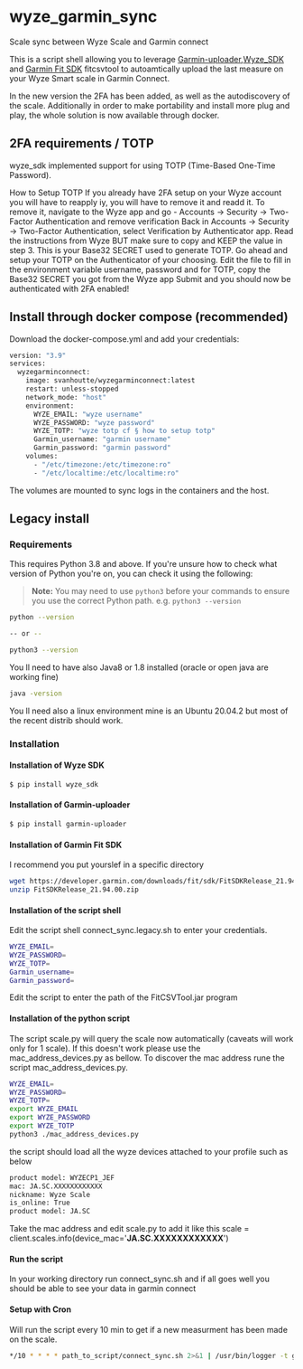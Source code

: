 # wyze_garmin_sync
Scale sync between Wyze Scale and Garmin connect

This is a script shell allowing you to leverage  [Garmin-uploader](https://github.com/La0/garmin-uploader),[Wyze_SDK](https://github.com/shauntarves/wyze-sdk) and [Garmin Fit SDK](https://developer.garmin.com/fit/fitcsvtool/) fitcsvtool to autoamtically upload the last measure on your Wyze Smart scale in Garmin Connect.

In the new version the 2FA has been added, as well as the autodiscovery of the scale. Additionally in order to make portability and install more plug and play, the whole solution is now available through docker.

## 2FA requirements / TOTP

wyze_sdk implemented support for using TOTP (Time-Based One-Time Password).

How to Setup TOTP
If you already have 2FA setup on your Wyze account you will have to reapply iy, you will have to remove it and readd it.
To remove it, navigate to the Wyze app and go - Accounts -> Security -> Two-Factor Authentication and remove verification
Back in Accounts -> Security -> Two-Factor Authentication, select Verification by Authenticator app.
Read the instructions from Wyze BUT make sure to copy and KEEP the value in step 3. This is your Base32 SECRET used to generate TOTP.
Go ahead and setup your TOTP on the Authenticator of your choosing.
Edit the file to fill in the environment variable username, password and for TOTP, copy the Base32 SECRET you got from the Wyze app
Submit and you should now be authenticated with 2FA enabled!

## Install through docker compose (recommended)

Download the docker-compose.yml and add your credentials:

```bash
version: "3.9"
services:
  wyzegarminconnect:
    image: svanhoutte/wyzegarminconnect:latest
    restart: unless-stopped
    network_mode: "host"
    environment:
      WYZE_EMAIL: "wyze username"
      WYZE_PASSWORD: "wyze password"
      WYZE_TOTP: "wyze totp cf § how to setup totp"
      Garmin_username: "garmin username"
      Garmin_password: "garmin password"
    volumes:
      - "/etc/timezone:/etc/timezone:ro"
      - "/etc/localtime:/etc/localtime:ro"
```

The volumes are mounted to sync logs in the containers and the host. 

## Legacy install 

### Requirements

This requires Python 3.8 and above. If you're unsure how to check what version of Python you're on, you can check it using the following:

> **Note:** You may need to use `python3` before your commands to ensure you use the correct Python path. e.g. `python3 --version`

```bash
python --version

-- or --

python3 --version
```
You ll need to have also Java8 or 1.8 installed (oracle or open java are working fine)

```bash
java -version

```
You ll need also a linux environment mine is an Ubuntu 20.04.2 but most of the recent distrib should work.

### Installation

#### Installation of Wyze SDK

```bash
$ pip install wyze_sdk
```
#### Installation of Garmin-uploader

```bash
$ pip install garmin-uploader
```

#### Installation of Garmin Fit SDK

I recommend you put yourslef in a specific directory
```bash
wget https://developer.garmin.com/downloads/fit/sdk/FitSDKRelease_21.94.00.zip
unzip FitSDKRelease_21.94.00.zip
```

#### Installation of the script shell

Edit the script shell connect_sync.legacy.sh to enter your credentials.

```bash
WYZE_EMAIL=
WYZE_PASSWORD=
WYZE_TOTP=
Garmin_username=
Garmin_password=
```
Edit the script to enter the path of the FitCSVTool.jar program

#### Installation of the python script

The script scale.py will query the scale now automatically (caveats will work only for 1 scale). If this doesn't work please use the mac_address_devices.py as bellow. 
To discover the mac address rune the script mac_address_devices.py.

```bash
WYZE_EMAIL=
WYZE_PASSWORD=
WYZE_TOTP=
export WYZE_EMAIL
export WYZE_PASSWORD
export WYZE_TOTP
python3 ./mac_address_devices.py
```
the script should load all the wyze devices attached to your profile such as below

```bash
product model: WYZECP1_JEF
mac: JA.SC.XXXXXXXXXXXX
nickname: Wyze Scale
is_online: True
product model: JA.SC
```
Take the mac address and edit scale.py to add it like this
scale = client.scales.info(device_mac='**JA.SC.XXXXXXXXXXXX**')

#### Run the script

In your working directory run connect_sync.sh and if all goes well you should be able to see your data in garmin connect

#### Setup with Cron

Will run the script every 10 min to get if a new measurment has been made on the scale.

```bash
*/10 * * * * path_to_script/connect_sync.sh 2>&1 | /usr/bin/logger -t garminsync
```


